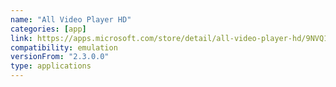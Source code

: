 ```yaml
---
name: "All Video Player HD"
categories: [app]
link: https://apps.microsoft.com/store/detail/all-video-player-hd/9NVQ1XKBD62B?hl=en-us&gl=us
compatibility: emulation
versionFrom: "2.3.0.0"
type: applications
---
```


